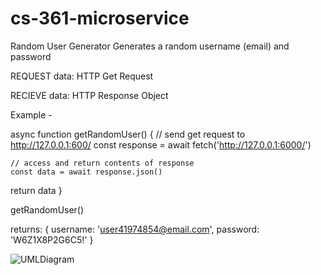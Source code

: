 # cs-361-microservice
Random User Generator
Generates a random username (email) and password

REQUEST data:
HTTP Get Request

RECIEVE data:
HTTP Response Object


Example -

async function getRandomUser() {
	// send get request to http://127.0.0.1:600/
	const response = await fetch('http://127.0.0.1:6000/')

	// access and return contents of response
	const data = await response.json()
  return data
}

getRandomUser()

returns: { username: 'user41974854@email.com', password: 'W6Z1X8P2G6C5!' } 


![UMLDiagram](https://user-images.githubusercontent.com/102342517/218203242-1318ca36-0305-42ff-837c-7ebe99f3638f.png)
